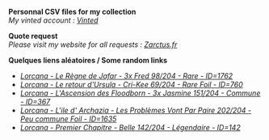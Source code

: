 **Personnal CSV files for my collection**  
*My vinted account : [Vinted](https://www.vinted.fr/member/223153477)*

**Quote request**  
*Please visit my website for all requests : [Zarctus.fr](https://www.zarctus.fr/)*


**Quelques liens aléatoires / Some random links**
- *[Lorcana - Le Règne de Jafar - 3x Fred 98/204 - Rare - ID=1762](https://www.vinted.fr/items/6463132789-lorcana-le-regne-de-jafar-3x-fred-98204-rare-id1762)*
- *[Lorcana - Le retour d'Ursula - Cri-Kee 69/204 - Rare Foil - ID=760](https://www.vinted.fr/items/6192196355-lorcana-le-retour-dursula-cri-kee-69204-rare-foil-id760)*
- *[Lorcana - L'Ascension des Floodborn - 3x Jasmine 151/204 - Commune - ID=367](https://www.vinted.fr/items/6495230738-lorcana-lascension-des-floodborn-3x-jasmine-151204-commune-id367)*
- *[Lorcana - L'ile d' Archazia - Les Problèmes Vont Par Paire 202/204 - Peu commune Foil - ID=1635](https://www.vinted.fr/items/6631802549-lorcana-lile-d-archazia-les-problemes-vont-par-paire-202204-peu-commune-foil-id1635)*
- *[Lorcana - Premier Chapitre - Belle 142/204 - Légendaire - ID=142](https://www.vinted.fr/items/7060924956-lorcana-premier-chapitre-belle-142204-legendaire-id142)*
